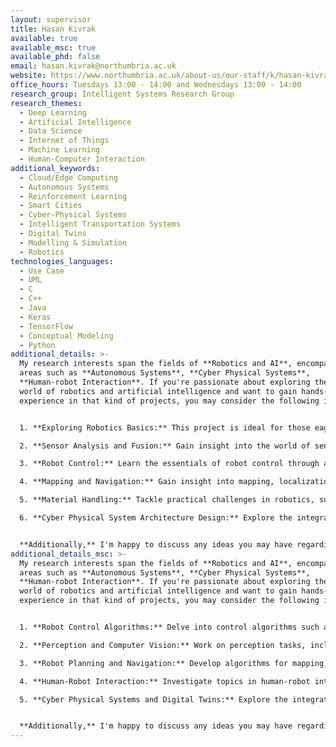 ```yaml
---
layout: supervisor
title: Hasan Kivrak
available: true
available_msc: true
available_phd: false
email: hasan.kivrak@northumbria.ac.uk
website: https://www.northumbria.ac.uk/about-us/our-staff/k/hasan-kivrak/
office_hours: Tuesdays 13:00 - 14:00 and Wednesdays 13:00 - 14:00
research_group: Intelligent Systems Research Group
research_themes:
  - Deep Learning
  - Artificial Intelligence
  - Data Science
  - Internet of Things
  - Machine Learning
  - Human-Computer Interaction
additional_keywords:
  - Cloud/Edge Computing
  - Autonomous Systems
  - Reinforcement Learning
  - Smart Cities
  - Cyber-Physical Systems
  - Intelligent Transportation Systems
  - Digital Twins
  - Modelling & Simulation
  - Robotics
technologies_languages:
  - Use Case
  - UML
  - C
  - C++
  - Java
  - Keras
  - TensorFlow
  - Conceptual Modeling
  - Python
additional_details: >-
  My research interests span the fields of **Robotics and AI**, encompassing
  areas such as **Autonomous Systems**, **Cyber Physical Systems**,
  **Human-robot Interaction**. If you're passionate about exploring the exciting
  world of robotics and artificial intelligence and want to gain hands-on
  experience in that kind of projects, you may consider the following ideas:


  1. **Exploring Robotics Basics:** This project is ideal for those eager to understand the fundamentals of robotics. You will work on tasks like programming, sensor integration, and basic control algorithms to grasp the core concepts of robotics.

  2. **Sensor Analysis and Fusion:** Gain insight into the world of sensors, their data, and how to fuse information from multiple sensors. Explore topics like Kalman filtering, object detection, and recognition.

  3. **Robot Control:** Learn the essentials of robot control through a PID control project. This hands-on experience will teach you how to make a robot move smoothly and accurately.

  4. **Mapping and Navigation:** Gain insight into mapping, localization, and path planning. You'll develop skills in building maps, tracking robot positions, and planning efficient paths for robots.

  5. **Material Handling:** Tackle practical challenges in robotics, such as object manipulation, grasping, and transport. Work on projects involving finding, picking up, and returning objects, enhancing your manipulation skills.

  6. **Cyber Physical System Architecture Design:** Explore the integration of digital twin technologies with robotics for rapid design, development, and deployment in remote and industrial applications. This project offers a glimpse into the future of robotics in industry.


  **Additionally,** I'm happy to discuss any ideas you may have regarding the application of Robotics and AI, as well as machine learning to sensor data, images, or video, in order to explore what is achievable with robots.
additional_details_msc: >-
  My research interests span the fields of **Robotics and AI**, encompassing
  areas such as **Autonomous Systems**, **Cyber Physical Systems**,
  **Human-robot Interaction**. If you're passionate about exploring the exciting
  world of robotics and artificial intelligence and want to gain hands-on
  experience in that kind of projects, you may consider the following ideas:


  1. **Robot Control Algorithms:** Delve into control algorithms such as PID or AI based control, such as reinforcement learning-based control.

  2. **Perception and Computer Vision:** Work on perception tasks, including 3D object recognition, tracking, and understanding from sensor data.

  3. **Robot Planning and Navigation:** Develop algorithms for mapping, simultaneous localization and mapping (SLAM), and autonomous navigation in challenging 2D or 3D environments.

  4. **Human-Robot Interaction:** Investigate topics in human-robot interaction, such as natural language processing, gesture recognition, or human-aware navigation.

  5. **Cyber Physical Systems and Digital Twins:** Explore the integration of digital twin technologies with robotics for rapid design, development, and deployment in remote and industrial applications. This project offers a glimpse into the future of robotics in industry.


  **Additionally,** I'm happy to discuss any ideas you may have regarding the application of Robotics and AI, as well as machine learning to sensor data, images, or video, in order to explore what is achievable with robots.
---
```

